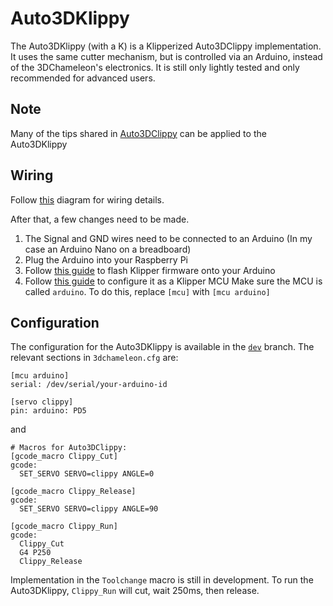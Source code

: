 # Auto3DKlippy

The Auto3DKlippy (with a K) is a Klipperized Auto3DClippy implementation. It uses the same cutter mechanism, but is controlled via an Arduino, instead of the 3DChameleon's electronics. It is still only lightly tested and only recommended for advanced users.

## Note

Many of the tips shared in [Auto3DClippy](auto3dclippy.md) can be applied to the Auto3DKlippy

## Wiring

Follow [this](https://www.tinkercad.com/things/eFnWjY0tssN-auto3dklippy-wiring-for-arduino-nano) diagram for wiring details.

After that, a few changes need to be made. 

1. The Signal and GND wires need to be connected to an Arduino (In my case an Arduino Nano on a breadboard)
2. Plug the Arduino into your Raspberry Pi
3. Follow [this guide](https://www.klipper3d.org/Installation.html#building-and-flashing-the-micro-controller) to flash Klipper firmware onto your Arduino
4. Follow [this guide](https://www.klipper3d.org/Installation.html#configuring-klipper) to configure it as a Klipper MCU
    Make sure the MCU is called `arduino`. To do this, replace `[mcu]` with `[mcu arduino]`

## Configuration

The configuration for the Auto3DKlippy is available in the [`dev`](https://github.com/3DCoded/3dchameleon-klipper/tree/dev) branch. The relevant sections in `3dchameleon.cfg` are:

```
[mcu arduino]
serial: /dev/serial/your-arduino-id

[servo clippy]
pin: arduino: PD5
```

and

```
# Macros for Auto3DClippy:
[gcode_macro Clippy_Cut]
gcode:
  SET_SERVO SERVO=clippy ANGLE=0

[gcode_macro Clippy_Release]
gcode:
  SET_SERVO SERVO=clippy ANGLE=90

[gcode_macro Clippy_Run]
gcode:
  Clippy_Cut
  G4 P250
  Clippy_Release
```

Implementation in the `Toolchange` macro is still in development. To run the Auto3DKlippy, `Clippy_Run` will cut, wait 250ms, then release.
